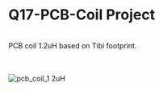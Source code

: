 # Q17-PCB-Coil Project</b><br>
<br>
PCB coil 1.2uH based on Tibi footprint.<br>
<br>
<br>

![pcb_coil_1 2uH](https://user-images.githubusercontent.com/12907102/236537997-94af6fe8-f34b-4ee3-a470-cb806ebb855b.jpg)


